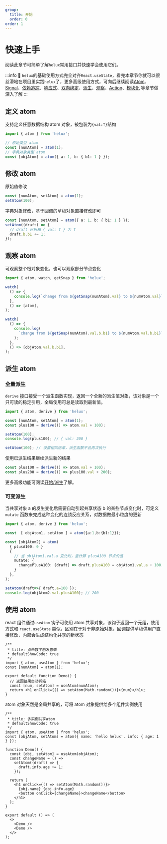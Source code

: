 ```yaml
---
group:
  title: 开始
  order: 0
order: 1
---
```


# 快速上手

阅读此章节可简单了解`helux`常用接口并快速学会使用它们。

:::info
🌟 `helux`的基础使用方式完全对齐`React.useState`，看完本章节你就可以很丝滑地在项目里实践`helux`了，更多高级使用方式，可向后继续阅读[Atom](/guide/atom)、[Signal](/guide/signal)、[依赖追踪](/guide/dep-tracking)、[响应式](/guide/reactive)、[双向绑定](/guide/sync)、[派生](/guide/derive)、[观察](/guide/watch)、[Action](/guide/action)、[模块化](/guide/modular) 等章节做深入了解
:::

## 定义 atom

支持定义任意数据结构 atom 对象，被包装为`{val:T}`结构

```ts
import { atom } from 'helux';

// 原始类型 atom
const [numAtom] = atom(1);
// 字典对象类型 atom
const [objAtom] = atom({ a: 1, b: { b1: 1 } });
```

## 修改 atom

原始值修改

```ts
const [numAtom, setAtom] = atom(1);
setAtom(100);
```

字典对象修改，基于回调的草稿对象直接修改即可

```ts
const [numAtom, setAtom] = atom({ a: 1, b: { b1: 1 } });
setAtom((draft) => {
  // draft 已拆箱 { val: T } 为 T
  draft.b.b1 += 1;
});
```

## 观察 atom

可观察整个根对象变化，也可以观察部分节点变化

```ts
import { atom, watch, getSnap } from 'helux';

watch(
  () => {
    console.log(`change from ${getSnap(numAtom).val} to ${numAtom.val}`);
  },
  () => [atom],
);

watch(
  () => {
    console.log(
      `change from ${getSnap(numAtom).val.b.b1} to ${numAtom.val.b.b1}`,
    );
  },
  () => [objAtom.val.b.b1],
);
```

## 派生 atom

### 全量派生

`derive` 接口接受一个派生函数实现，返回一个全新的派生值对象，该对象是一个只可读的稳定引用，全局使用可总是读取到最新值。

```ts
import { atom, derive } from 'helux';

const [numAtom, setAtom] = atom(1);
const plus100 = derive(() => atom.val + 100);

setAtom(100);
console.log(plus100); // { val: 200 }

setAtom(100); // 设置相同结果，派生函数不会再次执行
```

使用已派生结果继续派生新的结果

```ts
const plus100 = derive(() => atom.val + 100);
const plus200 = derive(() => plus100.val + 200);
```

更多高级功能可阅读[开始/派生](/guide/derive)了解。

### 可变派生

当共享对象 a 的发生变化后需要自动引起共享状态 b 的某些节点变化时，可定义 `mutate` 函数来完成这种变化的连锁反应关系，对数据做最小粒度的更新

```ts
import { atom, derive } from 'helux';

const  [ objAtom1, setAtom ] = atom({a:1,b:{b1:1}});

const [objAtom2] = atom(
  { plusA100: 0 }
  {
    // 当 objAtom1.val.a 变化时，重计算 plusA100 节点的值
    mutate: {
      changePlusA100: (draft) => draft.plusA100 = objAtom1.val.a + 100,
    }
  },
);

setAtom(draft=>{ draft.a=100 });
console.log(objAtom2.val.plusA100); // 200
```

## 使用 atom

react 组件通过`useAtom` 钩子可使用 atom 共享对象，该钩子返回一个元组，使用方式和 `react.useState` 类似，区别在于对于非原始对象，回调提供草稿供用户直接修改，内部会生成结构化共享的新状态

```tsx
/**
 * title: 点击数字触发修改
 * defaultShowCode: true
 */
import { atom, useAtom } from 'helux';
const [numAtom] = atom(1);

export default function Demo() {
  // 返回结果自动拆箱
  const [num, setAtom] = useAtom(numAtom);
  return <h1 onClick={() => setAtom(Math.random())}>{num}</h1>;
}
```

atom 对象天然是全局共享的，可将 atom 对象提供给多个组件实例使用

```tsx
/**
 * title: 多实例共享atom
 * defaultShowCode: true
 */
import { atom, useAtom } from 'helux';
const [objAtom, setAtom] = atom({ name: 'hello helux', info: { age: 1 } });

function Demo() {
  const [obj, setAtom] = useAtom(objAtom);
  const changeName = () =>
    setAtom((draft) => {
      draft.info.age += 1;
    });

  return (
    <h1 onClick={() => setAtom(Math.random())}>
      {obj.name} {obj.info.age}
      <button onClick={changeName}>changeName</button>
    </h1>
  );
}

export default () => (
  <>
    <Demo />
    <Demo />
  </>
);
```
